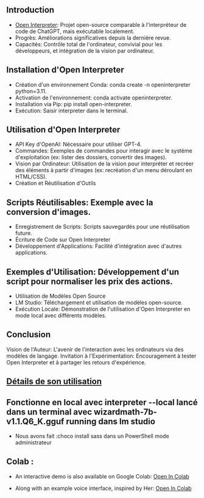 ## Introduction
- [Open Interpreter](https://www.youtube.com/watch?v=xPd8FFzIeOw&t=1s): Projet open-source comparable à l'interpréteur de code de ChatGPT, mais exécutable localement.
- Progrès: Améliorations significatives depuis la dernière revue.
- Capacités: Contrôle total de l'ordinateur, convivial pour les développeurs, et intégration de la vision par ordinateur.
## Installation d'Open Interpreter
- Création d'un environnement Conda: conda create -n openinterpreter python=3.11.
- Activation de l'environnement: conda activate openinterpreter.
- Installation via Pip: pip install open-interpreter.
- Exécution: Saisir interpreter dans le terminal.
## Utilisation d'Open Interpreter
- API Key d'OpenAI: Nécessaire pour utiliser GPT-4.
- Commandes: Exemples de commandes pour interagir avec le système d'exploitation (ex: lister des dossiers, convertir des images).
- Vision par Ordinateur: Utilisation de la vision pour interpréter et recréer des éléments à partir d'images (ex: recréation d'un menu déroulant en HTML/CSS).
- Création et Réutilisation d'Outils
## Scripts Réutilisables: Exemple avec la conversion d'images.
- Enregistrement de Scripts: Scripts sauvegardés pour une réutilisation future.
- Écriture de Code sur Open Interpreter
- Développement d'Applications: Facilité d'intégration avec d'autres applications.
## Exemples d'Utilisation: Développement d'un script pour normaliser les prix des actions.
- Utilisation de Modèles Open Source
- LM Studio: Téléchargement et utilisation de modèles open-source.
- Exécution Locale: Démonstration de l'utilisation d'Open Interpreter en mode local avec différents modèles.
## Conclusion
Vision de l'Auteur: L'avenir de l'interaction avec les ordinateurs via des modèles de langage.
Invitation à l'Expérimentation: Encouragement à tester Open Interpreter et à partager les retours d'expérience.

## [Détails de son utilisation](https://github.com/KillianLucas/open-interpreter)
## Fonctionne en local avec interpreter --local lancé dans un terminal avec wizardmath-7b-v1.1.Q6_K.gguf running dans lm studio
- Nous avons fait :choco install sass dans un PowerShell mode administrateur
## Colab : 
- An interactive demo is also available on Google Colab:
[Open In Colab](https://colab.research.google.com/drive/1WKmRXZgsErej2xUriKzxrEAXdxMSgWbb?usp=sharing)

- Along with an example voice interface, inspired by Her:
[Open In Colab](https://colab.research.google.com/drive/1NojYGHDgxH6Y1G1oxThEBBb2AtyODBIK)


